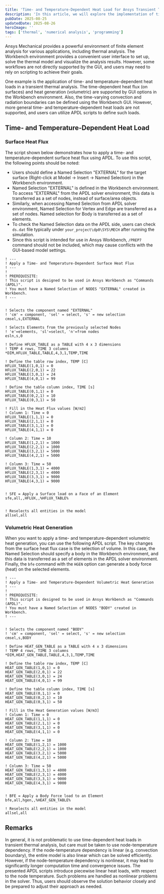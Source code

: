 ```yaml
---
title: 'Time- and Temperature-Dependent Heat Load for Ansys Transient Thermal'
description: 'In this article, we will explore the implementation of time- and temperature-dependent heat loads (surface heat flux and volumetric heat generation) in Ansys Transient Thermal simulations using APDL scripts.'
pubDate: 2025-08-25
updatedDate: 2025-08-26
heroImage: ''
tags: ['thermal', 'numerical analysis', 'programming']
---
```


Ansys Mechanical provides a powerful environment of finite element analysis for various applications, including thermal analysis.
The Workbench environment provides a convenient user interface to set up, solve the thermal model and visualize the analysis results.
However, some workflows are not directly supported by the GUI, and users may need to rely on scripting to achieve their goals.

One example is the application of time- and temperature-dependent heat loads in a transient thermal analysis.
The time-dependent heat flux (on surfaces) and heat generation (volumetric) are supported by GUI options in the Workbench environment.
Also, the time-varying convection and radiation boundaries can be defined using the Workbench GUI.
However, more general time- and temperature-dependent heat loads are not supported, and users can utilize APDL scripts to define such loads.

## Time- and Temperature-Dependent Heat Load

### Surface Heat Flux

The script shown below demonstrates how to apply a time- and temperature-dependent surface heat flux using APDL.
To use this script, the following points should be noted:

- Users should define a Named Selection "EXTERNAL" for the target surface (Right-click at Model -> Insert -> Named Selection) in the Workbench environment.
- Named Selection "EXTERNAL" is defined in the Workbench environment. To access "EXTERNAL" from the APDL solver environment, this data is transferred as a set of nodes, instead of surface/area objects.
- Similarly, when accessing Named Selection from APDL solver environment, Named Selection for Vertex and Edge are transferred as a set of nodes. Named selection for Body is transferred as a set of elements.
- To check the Named Selection data on the APDL side, users can check `ds.dat` file typically under `your_project\dp0\SYS\MECH` after running the simulation.
- Since this script is intended for use in Ansys Workbench, `/PREP7` command should not be included, which may cause conflicts with the GUI-based model settings.

```apdl
! ---
! Apply a Time- and Temperature-Dependent Surface Heat Flux
! ---
!
! PREREQUISITE:
! This script is designed to be used in Ansys Workbench as "Commands (APDL)".
! You must have a Named Selection of NODES "EXTERNAL" created in Workbench.
! ---


! Selects the component named "EXTERNAL"
! 'cm' = component, 'sel' = select, 's' = new selection
cmsel,s,EXTERNAL

! Selects Elements from the previously selected Nodes
! 'e'=elements, 'sl'=select, 'n'=from nodes
esln,s,0

! Define HFLUX_TABLE as a TABLE with 4 x 3 dimensions
! TEMP 4 rows, TIME 3 columns
*DIM,HFLUX_TABLE,TABLE,4,3,1,TEMP,TIME

! Define the table row index, TEMP [C]
HFLUX_TABLE(1,0,1) = 0
HFLUX_TABLE(2,0,1) = 22
HFLUX_TABLE(3,0,1) = 24
HFLUX_TABLE(4,0,1) = 99

! Define the table column index, TIME [s]
HFLUX_TABLE(0,1,1) = 0
HFLUX_TABLE(0,2,1) = 10
HFLUX_TABLE(0,3,1) = 50

! Fill in the Heat Flux values [W/m2]
! Column 1: Time = 0
HFLUX_TABLE(1,1,1) = 0
HFLUX_TABLE(2,1,1) = 0
HFLUX_TABLE(3,1,1) = 0
HFLUX_TABLE(4,1,1) = 0

! Column 2: Time = 10
HFLUX_TABLE(1,2,1) = 1000
HFLUX_TABLE(2,2,1) = 1000
HFLUX_TABLE(3,2,1) = 5000
HFLUX_TABLE(4,2,1) = 5000

! Column 3: Time = 50
HFLUX_TABLE(1,3,1) = 4000
HFLUX_TABLE(2,3,1) = 4000
HFLUX_TABLE(3,3,1) = 9000
HFLUX_TABLE(4,3,1) = 9000


! SFE = Apply a Surface load on a Face of an Element
sfe,all,,HFLUX,,%HFLUX_TABLE%


! Reselects all entities in the model
allsel,all
```

### Volumetric Heat Generation

When you want to apply a time- and temperature-dependent volumetric heat generation, you can use the following APDL script.
The key changes from the surface heat flux case is the selection of volume.
In this case, the Named Selection should specify a body in the Workbench environment, and this data is transferred as a set of elements in the APDL solver environment.
Finally, the `bfe` command with the `HGEN` option can generate a body force (heat) on the selected elements.

```apdl
! ---
! Apply a Time- and Temperature-Dependent Volumetric Heat Generation
! ---
!
! PREREQUISITE:
! This script is designed to be used in Ansys Workbench as "Commands (APDL)".
! You must have a Named Selection of NODES "BODY" created in Workbench.
! ---


! Selects the component named "BODY"
! 'cm' = component, 'sel' = select, 's' = new selection
cmsel,s,BODY

! Define HEAT_GEN_TABLE as a TABLE with 4 x 3 dimensions
! TEMP 4 rows, TIME 3 columns
*DIM,HEAT_GEN_TABLE,TABLE,4,3,1,TEMP,TIME

! Define the table row index, TEMP [C]
HEAT_GEN_TABLE(1,0,1) = 0
HEAT_GEN_TABLE(2,0,1) = 22
HEAT_GEN_TABLE(3,0,1) = 24
HEAT_GEN_TABLE(4,0,1) = 99

! Define the table column index, TIME [s]
HEAT_GEN_TABLE(0,1,1) = 0
HEAT_GEN_TABLE(0,2,1) = 10
HEAT_GEN_TABLE(0,3,1) = 50

! Fill in the Heat Generation values [W/m3]
! Column 1: Time = 0
HEAT_GEN_TABLE(1,1,1) = 0
HEAT_GEN_TABLE(2,1,1) = 0
HEAT_GEN_TABLE(3,1,1) = 0
HEAT_GEN_TABLE(4,1,1) = 0

! Column 2: Time = 10
HEAT_GEN_TABLE(1,2,1) = 1000
HEAT_GEN_TABLE(2,2,1) = 1000
HEAT_GEN_TABLE(3,2,1) = 5000
HEAT_GEN_TABLE(4,2,1) = 5000

! Column 3: Time = 50
HEAT_GEN_TABLE(1,3,1) = 4000
HEAT_GEN_TABLE(2,3,1) = 4000
HEAT_GEN_TABLE(3,3,1) = 9000
HEAT_GEN_TABLE(4,3,1) = 9000


! BFE = Apply a Body Force load to an Element
bfe,all,hgen,,%HEAT_GEN_TABLE%

! Reselects all entities in the model
allsel,all
```

## Remarks

In general, it is not problematic to use time-dependent heat loads in transient thermal analysis, but care must be taken to use node-temperature dependency.
If the node-temperature dependency is linear (e.g. convection boundary), the entire model is also linear which can be solved efficiently.
However, if the node-temperature dependency is nonlinear, it may lead to significantly longer computation time and convergence issues.
The presented APDL scripts introduce piecewise linear heat loads, with respect to the node temperature.
Such problems are handled as nonlinear problems in the solver. Thus, users should observe the solution behavior closely and be prepared to adjust their approach as needed.
